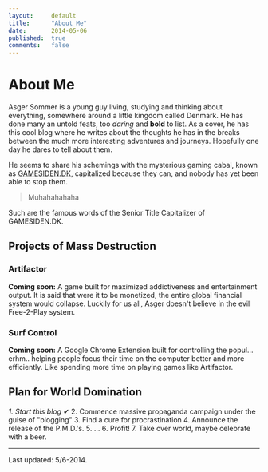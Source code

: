 ```yaml
---
layout: 	default
title:  	"About Me"
date:   	2014-05-06
published:	true
comments:   false
---
```

# About Me

Asger Sommer is a young guy living, studying and thinking about everything, somewhere around a little kingdom called Denmark. He has done many an untold feats, too *daring* and **bold** to list. As a cover, he has this cool blog where he writes about the thoughts he has in the breaks between the much more interesting adventures and journeys. Hopefully one day he dares to tell about them.

He seems to share his schemings with the mysterious gaming cabal, known as <a href="http://gamesiden.dk">GAMESIDEN.DK</a>, capitalized because they can, and nobody has yet been able to stop them. 

>Muhahahahaha

Such are the famous words of the Senior Title Capitalizer of GAMESIDEN.DK.

## Projects of Mass Destruction
### Artifactor
**Coming soon:** A game built for maximized addictiveness and entertainment output. It is said that were it to be monetized, the entire global financial system would collapse. Luckily for us all, Asger doesn't believe in the evil Free-2-Play system.

### Surf Control
**Coming soon:** A Google Chrome Extension built for controlling the popul... erhm.. helping people focus their time on the computer better and more efficiently. Like spending more time on playing games like Artifactor.

## Plan for World Domination

*1. Start this blog* &#10004;
2. Commence massive propaganda campaign under the guise of "blogging"
3. Find a cure for procrastination
4. Announce the release of the P.M.D.'s.
5. ...
6. Profit!
7. Take over world, maybe celebrate with a beer.

-----

Last updated: 5/6-2014.
